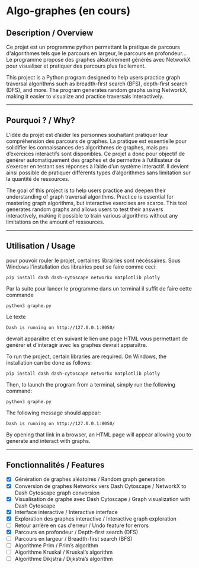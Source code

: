 # Algo-graphes (en cours)


## Description / Overview
Ce projet est un programme python permettant la pratique de parcours d'algorithmes tels que le parcours en largeur, le parcours en profondeur... Le programme propose des graphes aléatoirement générés avec NetworkX pour visualiser et pratiquer des parcours plus facilement.

This project is a Python program designed to help users practice graph traversal algorithms such as breadth-first search (BFS), depth-first search (DFS), and more.
The program generates random graphs using NetworkX, making it easier to visualize and practice traversals interactively.

---

## Pourquoi ? / Why?
L’idée du projet est d’aider les personnes souhaitant pratiquer leur compréhension des parcours de graphes. La pratique est essentielle pour solidifier les connaissances des algorithmes de graphes, mais peu d’exercices interactifs sont disponibles.
Ce projet a donc pour objectif de générer automatiquement des graphes et de permettre à l’utilisateur de s’exercer en testant ses réponses à l’aide d’un système interactif. Il devient ainsi possible de pratiquer différents types d’algorithmes sans limitation sur la quantité de ressources.

The goal of this project is to help users practice and deepen their understanding of graph traversal algorithms. Practice is essential for mastering graph algorithms, but interactive exercises are scarce.
This tool generates random graphs and allows users to test their answers interactively, making it possible to train various algorithms without any limitations on the amount of ressources.

---

## Utilisation / Usage

pour pouvoir rouler le projet, certaines librairies sont nécéssaires. Sous Windows l'installation des librairies peut se faire comme ceci:

```
pip install dash dash-cytoscape networkx matplotlib plotly
```

Par la suite pour lancer le programme dans un terminal il suffit de faire cette commande
``` 
python3 graphe.py
```

Le texte 
```
Dash is running on http://127.0.0.1:8050/
```
devrait apparaître et en suivant le lien une page HTML vous permettant de générer et d'interagir avec les graphes devrait apparaître.



To run the project, certain libraries are required. On Windows, the installation can be done as follows:
```
pip install dash dash-cytoscape networkx matplotlib plotly
```
Then, to launch the program from a terminal, simply run the following command:

```
python3 graphe.py
```
The following message should appear:

```
Dash is running on http://127.0.0.1:8050/
```
By opening that link in a browser, an HTML page will appear allowing you to generate and interact with graphs.

---

## Fonctionnalités / Features
- [x] Génération de graphes aléatoires / Random graph generation
- [x] Conversion de graphes Networkx vers Dash Cytoscape / NetworkX to Dash Cytoscape graph conversion
- [x] Visualisation de graphe avec Dash Cytoscape / Graph visualization with Dash Cytoscape
- [x] Interface interactive / Interactive interface
- [x] Exploration des graphes interactive / Interactive graph exploration
- [ ] Retour arrière en cas d'erreur / Undo feature for errors
- [x] Parcours en profondeur / Depth-first search (DFS)
- [ ] Parcours en largeur / Breadth-first search (BFS)
- [ ] Algorithme Prim / Prim’s algorithm
- [ ] Algorithme Kruskal / Kruskal’s algorithm
- [ ] Algorithme Dikjstra / Dijkstra’s algorithm
